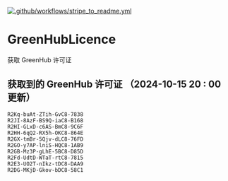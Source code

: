 [![.github/workflows/stripe_to_readme.yml](https://github.com/zjx-kimi/GreenHubLicence/actions/workflows/stripe_to_readme.yml/badge.svg)](https://github.com/zjx-kimi/GreenHubLicence/actions/workflows/stripe_to_readme.yml)
# GreenHubLicence
获取 GreenHub 许可证
## 获取到的 GreenHub 许可证 （2024-10-15 20 : 00 更新）
```
R2Kq-buAt-ZTih-GvC8-7838
R2JI-8AzF-BS9Q-iaC8-B168
R2HI-GLxD-c6AS-BmC8-9C6F
R2HH-6qQ2-RX5h-OKC8-864E
R2GX-tmBr-5Qjv-dLC8-76FD
R2GO-y7AP-lniS-HQC8-1AB9
R2GB-Mz3P-gLhE-5BC8-D85D
R2Fd-UdtD-WTaT-rtC8-7815
R2E3-UO2T-nIkz-tDC8-DAA9
R2DG-MKjD-Gkov-bDC8-58C1
```
